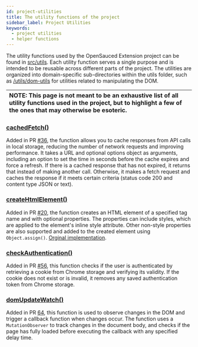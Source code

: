 ```yaml
---
id: project-utilities
title: The utility functions of the project
sidebar_label: Project Utilities
keywords:
  - project utilities
  - helper functions
---
```


The utility functions used by the OpenSauced Extension project can be found in [src/utils](https://github.com/open-sauced/browser-extensions/tree/beta/src/utils). Each utility function serves a single purpose and is intended to be reusable across different parts of the project. The utilities are organized into domain-specific sub-directories within the utils folder, such as [/utils/dom-utils](https://github.com/open-sauced/browser-extensions/tree/beta/src/utils/dom-utils) for utilities related to manipulating the DOM.

| NOTE: This page is not meant to be an exhaustive list of all utility functions used in the project, but to highlight a few of the ones that may otherwise be esoteric. |
| :--- |

### [cachedFetch()](https://github.com/open-sauced/browser-extensions/blob/beta/src/utils/cache.ts)

Added in PR [#36](https://github.com/open-sauced/browser-extensions/pull/36), the function allows you to cache responses from API calls in local storage, reducing the number of network requests and improving performance. It takes a URL and optional options object as arguments, including an option to set the time in seconds before the cache expires and force a refresh. If there is a cached response that has not expired, it returns that instead of making another call. Otherwise, it makes a fetch request and caches the response if it meets certain criteria (status code 200 and content type JSON or text).

### [createHtmlElement()](https://github.com/open-sauced/browser-extensions/blob/beta/src/utils/createHtmlElement.ts)

Added in PR [#20](https://github.com/open-sauced/browser-extensions/pull/20), the function creates an HTML element of a specified tag name and with optional properties. The properties can include styles, which are applied to the element's inline style attribute. Other non-style properties are also supported and added to the created element using `Object.assign()`. [Orginal implementation](https://gist.github.com/nickytonline/8223b27b19c080c28d9f0d3b7fce1e82).

### [checkAuthentication()](https://github.com/open-sauced/browser-extensions/blob/beta/src/utils/checkAuthentication.ts)
Added in PR [#56](https://github.com/open-sauced/browser-extensions/pull/56), this function checks if the user is authenticated by retrieving a cookie from Chrome storage and verifying its validity. If the cookie does not exist or is invalid, it removes any saved authentication token from Chrome storage.

### [domUpdateWatch()](https://github.com/open-sauced/browser-extensions/blob/beta/src/utils/dom-utils/domUpdateWatcher.ts)
Added in PR [64](https://github.com/open-sauced/browser-extensions/pull/64), this function is used to observe changes in the DOM and trigger a callback function when changes occur. The function uses a `MutationObserver` to track changes in the document body, and checks if the page has fully loaded before executing the callback with any specified delay time.
